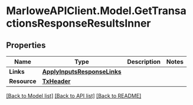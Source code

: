 # MarloweAPIClient.Model.GetTransactionsResponseResultsInner

## Properties

Name | Type | Description | Notes
------------ | ------------- | ------------- | -------------
**Links** | [**ApplyInputsResponseLinks**](ApplyInputsResponseLinks.md) |  | 
**Resource** | [**TxHeader**](TxHeader.md) |  | 

[[Back to Model list]](../README.md#documentation-for-models) [[Back to API list]](../README.md#documentation-for-api-endpoints) [[Back to README]](../README.md)

